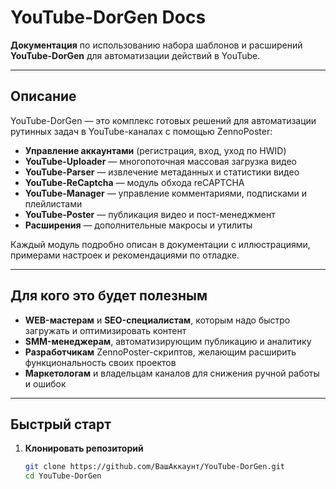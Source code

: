 # YouTube-DorGen Docs

**Документация** по использованию набора шаблонов и расширений **YouTube-DorGen** для автоматизации действий в YouTube.

---

## Описание

YouTube-DorGen — это комплекс готовых решений для автоматизации рутинных задач в YouTube-каналах с помощью ZennoPoster:

- **Управление аккаунтами** (регистрация, вход, уход по HWID)  
- **YouTube-Uploader** — многопоточная массовая загрузка видео  
- **YouTube-Parser** — извлечение метаданных и статистики видео  
- **YouTube-ReCaptcha** — модуль обхода reCAPTCHA  
- **YouTube-Manager** — управление комментариями, подписками и плейлистами  
- **YouTube-Poster** — публикация видео и пост-менеджмент  
- **Расширения** — дополнительные макросы и утилиты  

Каждый модуль подробно описан в документации с иллюстрациями, примерами настроек и рекомендациями по отладке.

---

## Для кого это будет полезным

- **WEB-мастерам** и **SEO-специалистам**, которым надо быстро загружать и оптимизировать контент  
- **SMM-менеджерам**, автоматизирующим публикацию и аналитику  
- **Разработчикам** ZennoPoster-скриптов, желающим расширить функциональность своих проектов  
- **Маркетологам** и владельцам каналов для снижения ручной работы и ошибок  

---

## Быстрый старт

1. **Клонировать репозиторий**  
   ```bash
   git clone https://github.com/ВашАккаунт/YouTube-DorGen.git
   cd YouTube-DorGen
